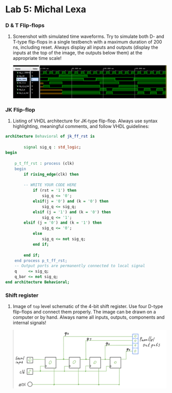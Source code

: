 # Lab 5: Michal Lexa

### D & T Flip-flops

1. Screenshot with simulated time waveforms. Try to simulate both D- and T-type flip-flops in a single testbench with a maximum duration of 200 ns, including reset. Always display all inputs and outputs (display the inputs at the top of the image, the outputs below them) at the appropriate time scale!

   ![your figure](https://github.com/MichalLexa/digital-electronics-1/blob/main/05-ffs/YA89.png)

### JK Flip-flop

1. Listing of VHDL architecture for JK-type flip-flop. Always use syntax highlighting, meaningful comments, and follow VHDL guidelines:

```vhdl
architecture Behavioral of jk_ff_rst is

        signal sig_q : std_logic; 
begin

    p_t_ff_rst : process (clk)
    begin
        if rising_edge(clk) then

        -- WRITE YOUR CODE HERE
            if (rst = '1') then
                sig_q <= '0';
            elsif(j = '0') and (k = '0') then
                sig_q <= sig_q;
            elsif (j = '1') and (k = '0') then
            	sig_q <= '1';
	    elsif (j = '0') and (k = '1') then
            	sig_q <= '0'; 
            else   
                sig_q <= not sig_q;
            end if;

        end if;
    end process p_t_ff_rst;
    -- Output ports are permanently connected to local signal
    q     <= sig_q;
    q_bar <= not sig_q;
end architecture Behavioral;
```

### Shift register

1. Image of `top` level schematic of the 4-bit shift register. Use four D-type flip-flops and connect them properly. The image can be drawn on a computer or by hand. Always name all inputs, outputs, components and internal signals!

   ![your figure](https://github.com/MichalLexa/digital-electronics-1/blob/main/05-ffs/FA3E7EB2-A447-4501-993A-7B3E7CA3A366.jpeg)
